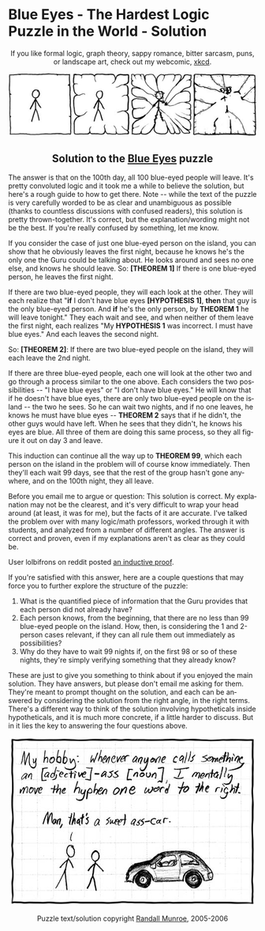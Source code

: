<div dir="ltr" lang="en-US">

<!--
Markdown dialect: GitHub Flavored Markdown

SPDX-FileContributor: author: Randall Munroe | wikipedia_en:Randall_Munroe
SPDX-FileContributor: formatter: gabldotink | email:gabl@gabl.ink | github:gabldotink
SPDX-FileContributor: thanks: "some dude on the street in Boston named Joel"
SPDX-FileCopyrightText: Puzzle text/solution copyright Randall Munroe, 2005-2006
SPDX-FileName: ./xkcd/en/extra/solution/readme.md
SPDX-FileType: TEXT
SPDX-FileType: SOURCE
SPDX-LicenseConcluded: NONE
SPDX-License-Identifier: NONE
-->

# Blue Eyes - The Hardest Logic Puzzle in the World - Solution

<div align="center">

If you like formal logic, graph theory, sappy romance, bitter sarcasm, puns, or landscape art, check out my webcomic, [xkcd](https://www.xkcd.com/).

</div>

<div align="center">

[![](./image/01.jpg)](https://www.xkcd.com/)

</div>

<div align="center">

## Solution to the [Blue Eyes](https://www.xkcd.com/blue_eyes.html) puzzle

</div>

The answer is that on the 100th day, all 100 blue-eyed people will leave. It's pretty convoluted logic and it took me a while to believe the solution, but here's a rough guide to how to get there.  Note -- while the text of the puzzle is very carefully worded to be as clear and unambiguous as possible (thanks to countless discussions with confused readers), this solution is pretty thrown-together. It's correct, but the explanation/wording might not be the best. If you're really confused by something, let me know.

If you consider the case of just one blue-eyed person on the island, you can show that he obviously leaves the first night, because he knows he's the only one the Guru could be talking about. He looks around and sees no one else, and knows he should leave. So: **[THEOREM 1]** If there is one blue-eyed person, he leaves the first night.

If there are two blue-eyed people, they will each look at the other. They will each realize that "**if** I don't have blue eyes **[HYPOTHESIS 1]**, **then** that guy is the only blue-eyed person. And **if** he's the only person, by **THEOREM 1** he will leave tonight." They each wait and see, and when neither of them leave the first night, each realizes "My **HYPOTHESIS 1** was incorrect. I must have blue eyes." And each leaves the second night.

So: **[THEOREM 2]**: If there are two blue-eyed people on the island, they will each leave the 2nd night.

If there are three blue-eyed people, each one will look at the other two and go through a process similar to the one above. Each considers the two possibilities -- "I have blue eyes" or "I don't have blue eyes." He will know that if he doesn't have blue eyes, there are only two blue-eyed people on the island -- the two he sees. So he can wait two nights, and if no one leaves, he knows he must have blue eyes -- **THEOREM 2** says that if he didn't, the other guys would have left. When he sees that they didn't, he knows his eyes are blue. All three of them are doing this same process, so they all figure it out on day 3 and leave.

This induction can continue all the way up to **THEOREM 99**, which each person on the island in the problem will of course know immediately. Then they'll each wait 99 days, see that the rest of the group hasn't gone anywhere, and on the 100th night, they all leave.

Before you email me to argue or question: This solution is correct. My explanation may not be the clearest, and it's very difficult to wrap your head around (at least, it was for me), but the facts of it are accurate. I've talked the problem over with many logic/math professors, worked through it with students, and analyzed from a number of different angles. The answer is correct and proven, even if my explanations aren't as clear as they could be.

User lolbifrons on reddit posted [an inductive proof](https://www.reddit.com/r/AskReddit/comments/khhpl/reddit_what_is_your_favorite_riddle/c2kdlr6).

If you're satisfied with this answer, here are a couple questions that may force you to further explore the structure of the puzzle:

  1. What is the quantified piece of information that the Guru provides that each person did not already have?
  2. Each person knows, from the beginning, that there are no less than 99 blue-eyed people on the island. How, then, is considering the 1 and 2-person cases relevant, if they can all rule them out immediately as possibilities?
  3. Why do they have to wait 99 nights if, on the first 98 or so of these nights, they're simply verifying something that they already know?

These are just to give you something to think about if you enjoyed the main solution. They have answers, but please don't email me asking for them. They're meant to prompt thought on the solution, and each can be answered by considering the solution from the right angle, in the right terms. There's a different way to think of the solution involving hypotheticals inside hypotheticals, and it is much more concrete, if a little harder to discuss. But in it lies the key to answering the four questions above.

<div align="center">

[![](./image/02.jpg)](https://www.xkcd.com/)

</div>

<div align="center">

Puzzle text/solution copyright [Randall Munroe](https://www.xkcd.com/), 2005-2006

</div>

</div>
